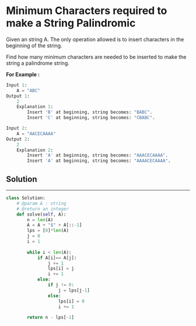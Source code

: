 <h1>Minimum Characters required to make a String Palindromic</h1>

<p>Given an string A. The only operation allowed is to insert characters in the beginning of the string.

Find how many minimum characters are needed to be inserted to make the string a palindrome string.</p>

<p>
<b>For Example :</b>
<br>

```python
Input 1:
    A = "ABC"
Output 1:
    2
    Explanation 1:
        Insert 'B' at beginning, string becomes: "BABC".
        Insert 'C' at beginning, string becomes: "CBABC".

Input 2:
    A = "AACECAAAA"
Output 2:
    2
    Explanation 2:
        Insert 'A' at beginning, string becomes: "AAACECAAAA".
        Insert 'A' at beginning, string becomes: "AAAACECAAAA".
```

</p>

<h2>Solution</h2>

***

```python
class Solution:
    # @param A : string
    # @return an integer
    def solve(self, A):
        n = len(A)
        A = A + "$" + A[::-1]
        lps = [0]*len(A)
        j = 0
        i = 1
    
        while i < len(A): 
            if A[i]== A[j]: 
                j += 1
                lps[i] = j
                i += 1
            else: 
                if j != 0: 
                    j = lps[j-1] 
                else: 
                    lps[i] = 0
                    i += 1 
                    
        return n - lps[-1]
```